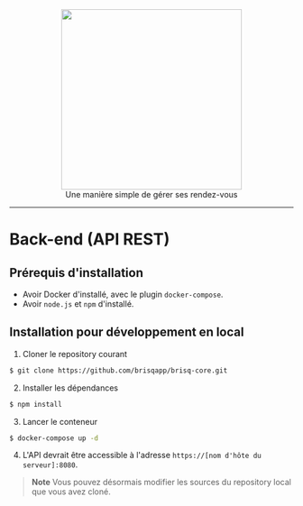 <div align="center">
<img src="https://github.com/brisqapp/admin/blob/main/logo.jpg" width="320px"><br/>
Une manière simple de gérer ses rendez-vous
</div>

<hr/>

# Back-end (API REST)

## Prérequis d'installation
- Avoir Docker d'installé, avec le plugin `docker-compose`.
- Avoir `node.js` et `npm` d'installé.

## Installation pour développement en local

1. Cloner le repository courant

```bash
$ git clone https://github.com/brisqapp/brisq-core.git
```

2. Installer les dépendances

```bash
$ npm install
````

3. Lancer le conteneur

```bash
$ docker-compose up -d
```

4. L'API devrait être accessible à l'adresse `https://[nom d'hôte du serveur]:8080`.

> **Note**
> Vous pouvez désormais modifier les sources du repository local que vous avez cloné.
